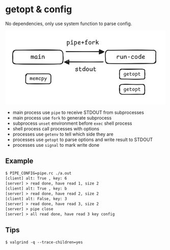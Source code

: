 # getopt & config

No dependencies, only use system function to parse config.

![image](./bde73ff9d4987927.png)

- main process use `pipe` to receive STDOUT from subprocesses
- main process use `fork` to generate subprocess
- subprocess `unset` environment before `exec` shell process
- shell process call processes with options
- processes use `getenv` to tell which side they are
- processes use `getopt` to parse options and write result to STDOUT
- processes use `signal` to mark write done

## Example

```
$ PIPE_CONFIG=pipe.rc ./a.out
[client] alt: True , key: 6
[server] > read done, have read 1, size 2
[client] alt: True , key: b
[server] > read done, have read 2, size 2
[client] alt: False, key: 3
[server] > read done, have read 3, size 2
[server] > pipe close
[server] > all read done, have read 3 key config
```

## Tips

```
$ valgrind -q --trace-children=yes
```

